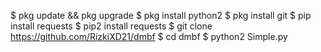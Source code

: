 $ pkg update && pkg upgrade
$ pkg install python2
$ pkg install git
$ pip install requests
$ pip2 install requests
$ git clone https://github.com/RizkiXD21/dmbf
$ cd dmbf
$ python2 Simple.py
